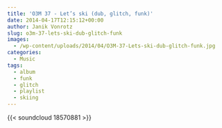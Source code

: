 ```yaml
---
title: 'O3M 37 - Let’s ski (dub, glitch, funk)'
date: 2014-04-17T12:15:12+00:00
author: Janik Vonrotz
slug: o3m-37-lets-ski-dub-glitch-funk
images:
  - /wp-content/uploads/2014/04/O3M-37-Lets-ski-dub-glitch-funk.jpg
categories:
  - Music
tags:
  - album
  - funk
  - glitch
  - playlist
  - skiing
---
```

{{< soundcloud 18570881 >}}